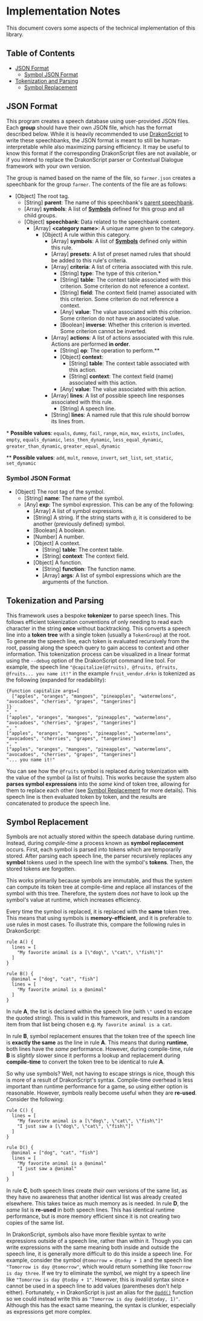 # Implementation Notes

This document covers some aspects of the technical implementation of this library.

## Table of Contents

- [JSON Format](#json-format)
  - [Symbol JSON Format](#symbol-json-format)
- [Tokenization and Parsing](#tokenization-and-parsing)
  - [Symbol Replacement](#symbol-replacement)

## JSON Format

This program creates a speech database using user-provided JSON files. Each **group** should have their own JSON file, which has the format described below. While it is heavily recommended to use [DrakonScript](https://github.com/DrakonForge/DrakonScript) to write these speechbanks, the JSON format is meant to still be human-interpretable while also maximizing parsing efficiency. It may be useful to know this format if the corresponding DrakonScript files are not available, or if you intend to replace the DrakonScript parser or Contextual Dialogue framework with your own version.

The group is named based on the name of the file, so `farmer.json` creates a speechbank for the group `farmer`. The contents of the file are as follows:

* [Object] The root tag.
  - [String] **parent**: The name of this speechbank's [parent speechbank](https://github.com/DrakonForge/ContextualDialogue/blob/main/README.md#parent-speechbanks).
  * [Array] **symbols**: A list of **[Symbols](#symbol-json-format)** defined for this group and all child groups.
  * [Object] **speechbank**: Data related to the speechbank content.
    * [Array] **\<category name\>**: A unique name given to the category.
      * [Object] A rule within this category.
        * [Array] **symbols**: A list of **[Symbols](#symbol-json-format)** defined only within this rule.
        * [Array] **presets**: A list of preset named rules that should be added to this rule's criteria.
        * [Array] **criteria**: A list of criteria associated with this rule.
          * [String] **type**: The type of this criterion.\*
          * [String] **table**: The context table associated with this criterion. Some criterion do not reference a context.
          * [String] **field**: The context field (name) associated with this criterion. Some criterion do not reference a context.
          * [Any] **value**: The value associated with this criterion. Some criterion do not have an associated value.
          * [Boolean] **inverse**: Whether this criterion is inverted. Some criterion cannot be inverted.
        * [Array] **actions**: A list of actions associated with this rule. Actions are performed **in order**.
          * [String] **op**: The operation to perform.\*\*
          * [Object] **context**:
            * [String] **table**: The context table associated with this action.
            * [String] **context**: The context field (name) associated with this action.
          * [Any] **value**: The value associated with this action.
        * [Array] **lines**: A list of possible speech line responses associated with this rule.
          * [String] A speech line.
        * [String] **lines**: A named rule that this rule should borrow its lines from.

\* **Possible values**: `equals`, `dummy`, `fail`, `range`, `min`, `max`, `exists`, `includes`, `empty`, `equals_dynamic`, `less_then_dynamic`, `less_equal_dynamic`, `greater_than_dynamic`, `greater_equal_dynamic`

\*\* **Possible values**: `add`, `mult`, `remove`, `invert`, `set_list`, `set_static`, `set_dynamic`

### Symbol JSON Format

* [Object] The root tag of the symbol.
  * [String] **name**: The name of the symbol.
  * [Any] **exp**: The symbol expression. This can be any of the following:
    * [Array] A list of symbol expressions.
    * [String] A string. If the string starts with `@`, it is considered to be another (previously defined) symbol.
    * [Boolean] A boolean.
    * [Number] A number.
    * [Object] A context.
      * [String] **table**: The context table.
      * [String] **context**: The context field.
    * [Object] A function.
      * [String] **function**: The function name.
      * [Array] **args**: A list of symbol expressions which are the arguments of the function.

## Tokenization and Parsing

This framework uses a bespoke **tokenizer** to parse speech lines. This follows efficient tokenization conventions of only needing to read each character in the string **once** without backtracking. This converts a speech line into a **token tree** with a single token (usually a `TokenGroup`) at the root. To generate the speech line, each token is evaluated recursively from the root, passing along the speech query to gain access to context and other information. This tokenization process can be visualized in a linear format using the `--debug` option of the DrakonScript command line tool. For example, the speech line `"@capitalize(@fruits), @fruits, @fruits, @fruits... you name it!"` in the example `fruit_vendor.drkn` is tokenized as the following (expanded for readability):

```
{Function capitalize args=[
  ["apples", "oranges", "mangoes", "pineapples", "watermelons", "avocadoes", "cherries", "grapes", "tangerines"]
]}
", "
["apples", "oranges", "mangoes", "pineapples", "watermelons", "avocadoes", "cherries", "grapes", "tangerines"]
", "
["apples", "oranges", "mangoes", "pineapples", "watermelons", "avocadoes", "cherries", "grapes", "tangerines"]
", "
["apples", "oranges", "mangoes", "pineapples", "watermelons", "avocadoes", "cherries", "grapes", "tangerines"]
"... you name it!"
```

You can see how the `@fruits` symbol is replaced during tokenization with the value of the symbol (a list of fruits). This works because the system also **parses symbol expressions** into the *same* kind of token tree, allowing for them to replace each other (see [Symbol Replacement](#symbol-replacement) for more details). This speech line is then evaluated token by token, and the results are concatenated to produce the speech line.

## Symbol Replacement

Symbols are not actually stored within the speech database during runtime. Instead, during *compile-time* a process known as **symbol replacement** occurs. First, each symbol is parsed into tokens which are temporarily stored. After parsing each speech line, the parser recursively replaces any **symbol** tokens used in the speech line with the symbol's **tokens**. Then, the stored tokens are forgotten.

This works primarily because symbols are immutable, and thus the system can compute its token tree at compile-time and replace all instances of the symbol with this tree. Therefore, the system does *not* have to look up the symbol's value at runtime, which increases efficiency.

Every time the symbol is replaced, it is replaced with the **same** token tree. This means that using symbols is **memory-efficient**, and it is preferable to use rules in most cases. To illustrate this, compare the following rules in DrakonScript:

```
rule A() {
  lines = [
    "My favorite animal is a [\"dog\", \"cat\", \"fish\"]"
  ]
}

rule B() {
  @animal = ["dog", "cat", "fish"]
  lines = [
    "My favorite animal is a @animal"
  ]
}
```

In rule **A**, the list is declared within the speech line (with `\"` used to escape the quoted string). This is valid in this framework, and results in a random item from that list being chosen e.g. `My favorite animal is a cat`.

In rule **B**, symbol replacement ensures that the token tree of the speech line is **exactly the same** as the line in rule **A**. This means that during **runtime**, both lines have the *same* performance. However, during compile-time, rule **B** is *slightly* slower since it performs a lookup and replacement during **compile-time** to convert the token tree to be identical to rule **A**.

So why use symbols? Well, not having to escape strings is nice, though this is more of a result of DrakonScript's syntax. Compile-time overhead is less important than runtime performance for a game, so using either option is reasonable. However, symbols really become useful when they are **re-used**. Consider the following:

```
rule C() {
  lines = [
    "My favorite animal is a [\"dog\", \"cat\", \"fish\"]"
    "I just saw a [\"dog\", \"cat\", \"fish\"]"
  ]
}

rule D() {
  @animal = ["dog", "cat", "fish"]
  lines = [
    "My favorite animal is a @animal"
    "I just saw a @animal"
  ]
}
```

In rule **C**, both speech lines create *their own* versions of the same list, as they have no awareness that another identical list was already created elsewhere. This takes twice as much memory as is needed. In rule **D**, the *same* list is **re-used** in both speech lines. This has identical runtime performance, but is more memory efficient since it is not creating two copies of the same list.

In DrakonScript, symbols also have more flexible syntax to write expressions outside of a speech line, rather than within it. Though you can write expressions with the same meaning both inside and outside the speech line, it is generally more difficult to do this inside a speech line. For example, consider the symbol `@tomorrow = @today + 1` and the speech line `"Tomorrow is day @tomorrow"`, which would return something like `Tomorrow is day three`. If we try to eliminate the symbol, we might try a speech line like `"Tomorrow is day @today + 1"`. However, this is invalid syntax since `+` cannot be used in a speech line to add values (parentheses don't help either). Fortunately, `+` in DrakonScript is just an alias for the [`@add()`](https://github.com/DrakonForge/ContextualDialogue/blob/main/Functions.md#add) function so we could instead write this as `"Tomorrow is day @add(@today, 1)"`. Although this has the exact same meaning, the syntax is clunkier, especially as expressions get more complex.
